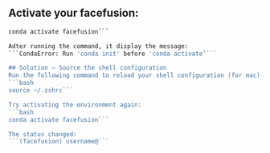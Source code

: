 ## Activate your facefusion:
```bash
conda activate facefusion```

Adter running the command, it display the message:
```CondaError: Run 'conda init' before 'conda activate’```

## Solution — Source the shell configuration
Run the following command to reload your shell configuration (for mac):
```bash
source ~/.zshrc```

Try activating the environment again:
```bash
conda activate facefusion```

The status changed:
```(facefusion) username@```
